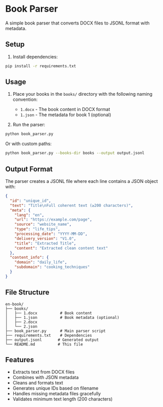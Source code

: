 # Book Parser

A simple book parser that converts DOCX files to JSONL format with metadata.

## Setup

1. Install dependencies:
```bash
pip install -r requirements.txt
```

## Usage

1. Place your books in the `books/` directory with the following naming convention:
   - `1.docx` - The book content in DOCX format
   - `1.json` - The metadata for book 1 (optional)

2. Run the parser:
```bash
python book_parser.py
```

Or with custom paths:
```bash
python book_parser.py --books-dir books --output output.jsonl
```

## Output Format

The parser creates a JSONL file where each line contains a JSON object with:

```json
{
  "id": "unique_id",
  "text": "Title\nFull coherent text (≥200 characters)",
  "meta": {
    "lang": "en",
    "url": "https://example.com/page",
    "source": "website_name",
    "type": "life_tips",
    "processing_date": "YYYY-MM-DD",
    "delivery_version": "V1.0",
    "title": "Extracted Title",
    "content": "Extracted clean content text"
  },
  "content_info": {
    "domain": "daily_life",
    "subdomain": "cooking_techniques"
  }
}
```

## File Structure

```
en-book/
├── books/
│   ├── 1.docx          # Book content
│   ├── 1.json          # Book metadata (optional)
│   ├── 2.docx
│   └── 2.json
├── book_parser.py      # Main parser script
├── requirements.txt    # Dependencies
├── output.jsonl       # Generated output
└── README.md          # This file
```

## Features

- Extracts text from DOCX files
- Combines with JSON metadata
- Cleans and formats text
- Generates unique IDs based on filename
- Handles missing metadata files gracefully
- Validates minimum text length (200 characters)
